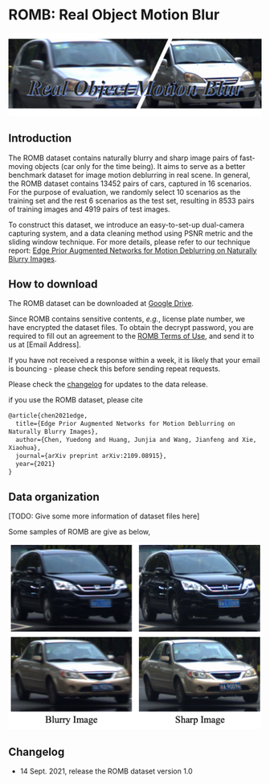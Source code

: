 # ROMB: Real Object Motion Blur

![romb_intro](images/romb_intro.png)

## Introduction

The ROMB dataset contains naturally blurry and sharp image pairs of fast-moving objects (car only for the time being). It aims to serve as a better benchmark dataset for image motion deblurring in real scene. In general, the ROMB dataset contains 13452 pairs of cars, captured in 16 scenarios. For the purpose of evaluation, we randomly select 10 scenarios as the training set and the rest 6 scenarios as the test set, resulting in 8533 pairs of training images and 4919 pairs of test images. 

To construct this dataset, we introduce an easy-to-set-up dual-camera capturing system, and a data cleaning method using PSNR metric and the sliding window technique. For more details, please refer to our technique report: [Edge Prior Augmented Networks for Motion Deblurring on Naturally Blurry Images](https://arxiv.org/abs/2109.08915).


## How to download

The ROMB dataset can be downloaded at [Google Drive](https://drive.google.com/file/d/1sXohdq8aZBbmXF8eTTI1XC4OxfeDFnz_/view).

Since ROMB contains sensitive contents, *e.g.*, license plate number, we have encrypted the dataset files. To obtain the decrypt password, you are required to fill out an agreement to the [ROMB Terms of Use](https://raw.githubusercontent.com/jay19950/ROMB_dataset/main/ROMB_TOS.pdf), and send it to us at [Email Address].

If you have not received a response within a week, it is likely that your email is bouncing - please check this before sending repeat requests.

Please check the [changelog](https://github.com/jay19950/ROMB_dataset#changelog) for updates to the data release.

if you use the ROMB dataset, please cite

```
@article{chen2021edge,
  title={Edge Prior Augmented Networks for Motion Deblurring on Naturally Blurry Images},
  author={Chen, Yuedong and Huang, Junjia and Wang, Jianfeng and Xie, Xiaohua},
  journal={arXiv preprint arXiv:2109.08915},
  year={2021}
}
```


## Data organization

[TODO: Give some more information of dataset files here]

Some samples of ROMB are give as below,

![romb_sampels](images/romb_samples.png)

## Changelog

* 14 Sept. 2021, release the ROMB dataset version 1.0
